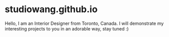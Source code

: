 # studiowang.github.io
Hello, I am an Interior Designer from Toronto, Canada. I will demonstrate my interesting projects to you in an adorable way, stay tuned :)
